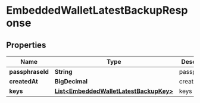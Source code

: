 

# EmbeddedWalletLatestBackupResponse


## Properties

| Name | Type | Description | Notes |
|------------ | ------------- | ------------- | -------------|
|**passphraseId** | **String** | passphraseId |  |
|**createdAt** | **BigDecimal** | createdAt |  |
|**keys** | [**List&lt;EmbeddedWalletLatestBackupKey&gt;**](EmbeddedWalletLatestBackupKey.md) | keys |  |



